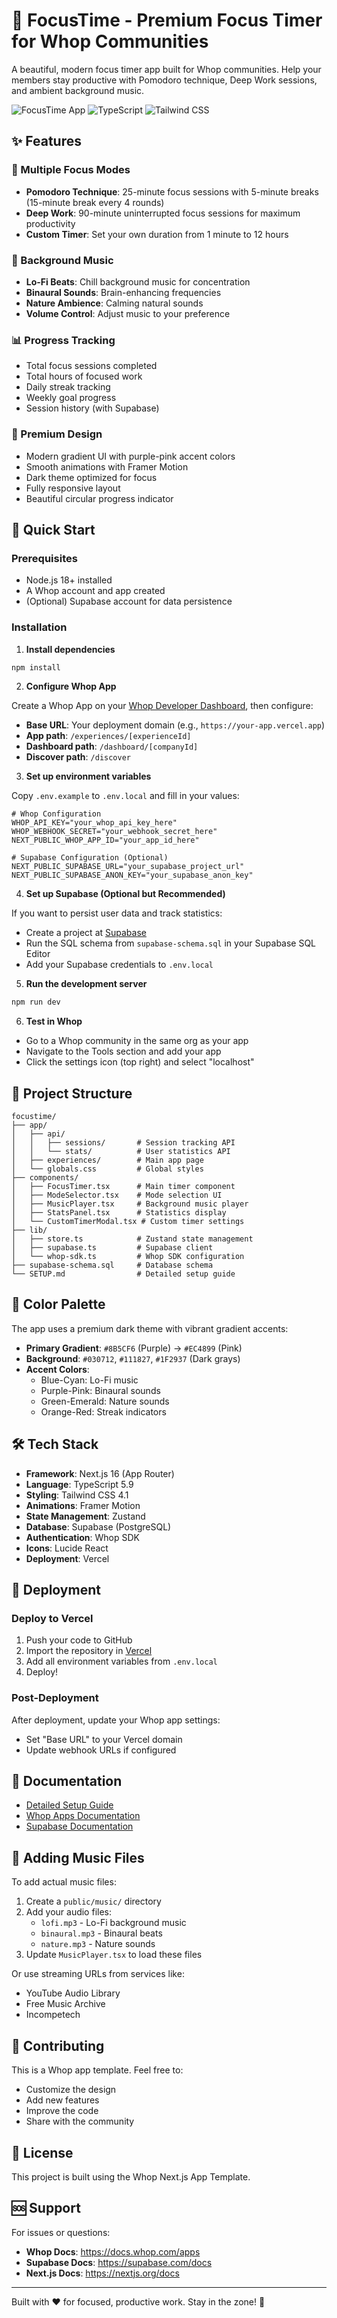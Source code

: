 # 🎯 FocusTime - Premium Focus Timer for Whop Communities

A beautiful, modern focus timer app built for Whop communities. Help your members stay productive with Pomodoro technique, Deep Work sessions, and ambient background music.

![FocusTime App](https://img.shields.io/badge/Next.js-16-black?style=for-the-badge&logo=next.js)
![TypeScript](https://img.shields.io/badge/TypeScript-5.9-blue?style=for-the-badge&logo=typescript)
![Tailwind CSS](https://img.shields.io/badge/Tailwind-4.1-38bdf8?style=for-the-badge&logo=tailwind-css)

## ✨ Features

### 🎯 Multiple Focus Modes
- **Pomodoro Technique**: 25-minute focus sessions with 5-minute breaks (15-minute break every 4 rounds)
- **Deep Work**: 90-minute uninterrupted focus sessions for maximum productivity
- **Custom Timer**: Set your own duration from 1 minute to 12 hours

### 🎵 Background Music
- **Lo-Fi Beats**: Chill background music for concentration
- **Binaural Sounds**: Brain-enhancing frequencies
- **Nature Ambience**: Calming natural sounds
- **Volume Control**: Adjust music to your preference

### 📊 Progress Tracking
- Total focus sessions completed
- Total hours of focused work
- Daily streak tracking
- Weekly goal progress
- Session history (with Supabase)

### 🎨 Premium Design
- Modern gradient UI with purple-pink accent colors
- Smooth animations with Framer Motion
- Dark theme optimized for focus
- Fully responsive layout
- Beautiful circular progress indicator

## 🚀 Quick Start

### Prerequisites
- Node.js 18+ installed
- A Whop account and app created
- (Optional) Supabase account for data persistence

### Installation

1. **Install dependencies**
```bash
npm install
```

2. **Configure Whop App**

Create a Whop App on your [Whop Developer Dashboard](https://whop.com/dashboard/developer/), then configure:
- **Base URL**: Your deployment domain (e.g., `https://your-app.vercel.app`)
- **App path**: `/experiences/[experienceId]`
- **Dashboard path**: `/dashboard/[companyId]`
- **Discover path**: `/discover`

3. **Set up environment variables**

Copy `.env.example` to `.env.local` and fill in your values:

```env
# Whop Configuration
WHOP_API_KEY="your_whop_api_key_here"
WHOP_WEBHOOK_SECRET="your_webhook_secret_here"
NEXT_PUBLIC_WHOP_APP_ID="your_app_id_here"

# Supabase Configuration (Optional)
NEXT_PUBLIC_SUPABASE_URL="your_supabase_project_url"
NEXT_PUBLIC_SUPABASE_ANON_KEY="your_supabase_anon_key"
```

4. **Set up Supabase (Optional but Recommended)**

If you want to persist user data and track statistics:
- Create a project at [Supabase](https://supabase.com)
- Run the SQL schema from `supabase-schema.sql` in your Supabase SQL Editor
- Add your Supabase credentials to `.env.local`

5. **Run the development server**

```bash
npm run dev
```

6. **Test in Whop**
- Go to a Whop community in the same org as your app
- Navigate to the Tools section and add your app
- Click the settings icon (top right) and select "localhost"

## 📁 Project Structure

```
focustime/
├── app/
│   ├── api/
│   │   ├── sessions/       # Session tracking API
│   │   └── stats/          # User statistics API
│   ├── experiences/        # Main app page
│   └── globals.css         # Global styles
├── components/
│   ├── FocusTimer.tsx      # Main timer component
│   ├── ModeSelector.tsx    # Mode selection UI
│   ├── MusicPlayer.tsx     # Background music player
│   ├── StatsPanel.tsx      # Statistics display
│   └── CustomTimerModal.tsx # Custom timer settings
├── lib/
│   ├── store.ts            # Zustand state management
│   ├── supabase.ts         # Supabase client
│   └── whop-sdk.ts         # Whop SDK configuration
├── supabase-schema.sql     # Database schema
└── SETUP.md                # Detailed setup guide
```

## 🎨 Color Palette

The app uses a premium dark theme with vibrant gradient accents:

- **Primary Gradient**: `#8B5CF6` (Purple) → `#EC4899` (Pink)
- **Background**: `#030712`, `#111827`, `#1F2937` (Dark grays)
- **Accent Colors**:
  - Blue-Cyan: Lo-Fi music
  - Purple-Pink: Binaural sounds
  - Green-Emerald: Nature sounds
  - Orange-Red: Streak indicators

## 🛠️ Tech Stack

- **Framework**: Next.js 16 (App Router)
- **Language**: TypeScript 5.9
- **Styling**: Tailwind CSS 4.1
- **Animations**: Framer Motion
- **State Management**: Zustand
- **Database**: Supabase (PostgreSQL)
- **Authentication**: Whop SDK
- **Icons**: Lucide React
- **Deployment**: Vercel

## 🚢 Deployment

### Deploy to Vercel

1. Push your code to GitHub
2. Import the repository in [Vercel](https://vercel.com/new)
3. Add all environment variables from `.env.local`
4. Deploy!

### Post-Deployment

After deployment, update your Whop app settings:
- Set "Base URL" to your Vercel domain
- Update webhook URLs if configured

## 📖 Documentation

- [Detailed Setup Guide](SETUP.md)
- [Whop Apps Documentation](https://docs.whop.com/apps)
- [Supabase Documentation](https://supabase.com/docs)

## 🎵 Adding Music Files

To add actual music files:

1. Create a `public/music/` directory
2. Add your audio files:
   - `lofi.mp3` - Lo-Fi background music
   - `binaural.mp3` - Binaural beats
   - `nature.mp3` - Nature sounds
3. Update `MusicPlayer.tsx` to load these files

Or use streaming URLs from services like:
- YouTube Audio Library
- Free Music Archive
- Incompetech

## 🤝 Contributing

This is a Whop app template. Feel free to:
- Customize the design
- Add new features
- Improve the code
- Share with the community

## 📝 License

This project is built using the Whop Next.js App Template.

## 🆘 Support

For issues or questions:
- **Whop Docs**: https://docs.whop.com/apps
- **Supabase Docs**: https://supabase.com/docs
- **Next.js Docs**: https://nextjs.org/docs

---

Built with ❤️ for focused, productive work. Stay in the zone! 🎯
